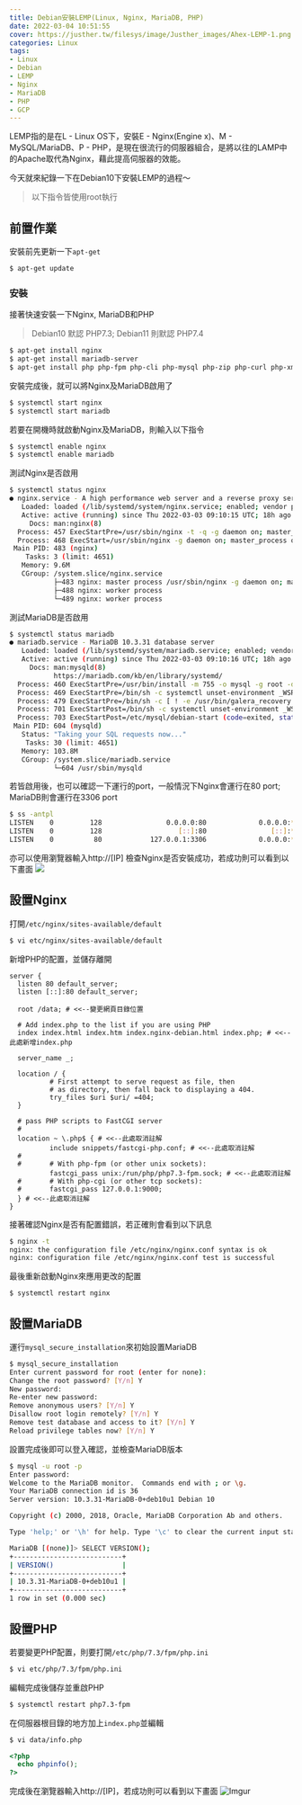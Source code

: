 ```yaml
---
title: Debian安裝LEMP(Linux, Nginx, MariaDB, PHP)
date: 2022-03-04 10:51:55
cover: https://justher.tw/filesys/image/Justher_images/Ahex-LEMP-1.png
categories: Linux
tags:
- Linux
- Debian
- LEMP
- Nginx
- MariaDB
- PHP
- GCP
---
```


LEMP指的是在L - Linux OS下，安裝E - Nginx(Engine x)、M - MySQL/MariaDB、P - PHP，是現在很流行的伺服器組合，是將以往的LAMP中的Apache取代為Nginx，藉此提高伺服器的效能。

今天就來紀錄一下在Debian10下安裝LEMP的過程～

> 以下指令皆使用root執行

## 前置作業
安裝前先更新一下`apt-get`
``` sh
$ apt-get update
```

### 安裝
接著快速安裝一下Nginx, MariaDB和PHP
> Debian10 默認 PHP7.3; Debian11 則默認 PHP7.4
``` sh
$ apt-get install nginx
$ apt-get install mariadb-server
$ apt-get install php php-fpm php-cli php-mysql php-zip php-curl php-xml
```

安裝完成後，就可以將Nginx及MariaDB啟用了
``` sh
$ systemctl start nginx
$ systemctl start mariadb
```

若要在開機時就啟動Nginx及MariaDB，則輸入以下指令
``` sh
$ systemctl enable nginx
$ systemctl enable mariadb
```

測試Nginx是否啟用
``` sh
$ systemctl status nginx
● nginx.service - A high performance web server and a reverse proxy server
   Loaded: loaded (/lib/systemd/system/nginx.service; enabled; vendor preset: enabled)
   Active: active (running) since Thu 2022-03-03 09:10:15 UTC; 18h ago
     Docs: man:nginx(8)
  Process: 457 ExecStartPre=/usr/sbin/nginx -t -q -g daemon on; master_process on; (code=exited, status=0/SUCCESS)
  Process: 468 ExecStart=/usr/sbin/nginx -g daemon on; master_process on; (code=exited, status=0/SUCCESS)
 Main PID: 483 (nginx)
    Tasks: 3 (limit: 4651)
   Memory: 9.6M
   CGroup: /system.slice/nginx.service
           ├─483 nginx: master process /usr/sbin/nginx -g daemon on; master_process on;
           ├─488 nginx: worker process
           └─489 nginx: worker process
```

測試MariaDB是否啟用
``` sh
$ systemctl status mariadb
● mariadb.service - MariaDB 10.3.31 database server
   Loaded: loaded (/lib/systemd/system/mariadb.service; enabled; vendor preset: enabled)
   Active: active (running) since Thu 2022-03-03 09:10:16 UTC; 18h ago
     Docs: man:mysqld(8)
           https://mariadb.com/kb/en/library/systemd/
  Process: 460 ExecStartPre=/usr/bin/install -m 755 -o mysql -g root -d /var/run/mysqld (code=exited, status=0/SUCCESS)
  Process: 469 ExecStartPre=/bin/sh -c systemctl unset-environment _WSREP_START_POSITION (code=exited, status=0/SUCCESS)
  Process: 479 ExecStartPre=/bin/sh -c [ ! -e /usr/bin/galera_recovery ] && VAR= ||   VAR=`cd /usr/bin/..; /usr/bin/galera_rec
  Process: 701 ExecStartPost=/bin/sh -c systemctl unset-environment _WSREP_START_POSITION (code=exited, status=0/SUCCESS)
  Process: 703 ExecStartPost=/etc/mysql/debian-start (code=exited, status=0/SUCCESS)
 Main PID: 604 (mysqld)
   Status: "Taking your SQL requests now..."
    Tasks: 30 (limit: 4651)
   Memory: 103.8M
   CGroup: /system.slice/mariadb.service
           └─604 /usr/sbin/mysqld
```

若皆啟用後，也可以確認一下運行的port，一般情況下Nginx會運行在80 port; MariaDB則會運行在3306 port
``` sh
$ ss -antpl
LISTEN    0         128                0.0.0.0:80             0.0.0.0:*        users:(("nginx",pid=489,fd=6),("nginx",pid=488,fd=6),("nginx",pid=483,fd=6))   
LISTEN    0         128                   [::]:80                [::]:*        users:(("nginx",pid=489,fd=7),("nginx",pid=488,fd=7),("nginx",pid=483,fd=7))
LISTEN    0          80            127.0.0.1:3306             0.0.0.0:*        users:(("mariadbd",pid=12181,fd=15))
```
亦可以使用瀏覽器輸入http://[IP] 檢查Nginx是否安裝成功，若成功則可以看到以下畫面
![](https://0xzx.com/wp-content/webp-express/webp-images/doc-root/wp-content/uploads/2021/09/20210917-196.png.webp)


## 設置Nginx
打開`/etc/nginx/sites-available/default`
``` sh
$ vi etc/nginx/sites-available/default
```

新增PHP的配置，並儲存離開
```
server {
  listen 80 default_server;
  listen [::]:80 default_server;

  root /data; # <<--變更網頁目錄位置

  # Add index.php to the list if you are using PHP
  index index.html index.htm index.nginx-debian.html index.php; # <<--此處新增index.php

  server_name _;

  location / {
          # First attempt to serve request as file, then
          # as directory, then fall back to displaying a 404.
          try_files $uri $uri/ =404;
  }

  # pass PHP scripts to FastCGI server
  #
  location ~ \.php$ { # <<--此處取消註解
          include snippets/fastcgi-php.conf; # <<--此處取消註解
  #
  #       # With php-fpm (or other unix sockets):
          fastcgi_pass unix:/run/php/php7.3-fpm.sock; # <<--此處取消註解
  #       # With php-cgi (or other tcp sockets):
  #       fastcgi_pass 127.0.0.1:9000;
  } # <<--此處取消註解
}
```

接著確認Nginx是否有配置錯誤，若正確則會看到以下訊息
``` sh
$ nginx -t
nginx: the configuration file /etc/nginx/nginx.conf syntax is ok
nginx: configuration file /etc/nginx/nginx.conf test is successful
```

最後重新啟動Nginx來應用更改的配置
``` sh
$ systemctl restart nginx
```


## 設置MariaDB
運行`mysql_secure_installation`來初始設置MariaDB
``` sh
$ mysql_secure_installation
Enter current password for root (enter for none): 
Change the root password? [Y/n] Y
New password: 
Re-enter new password: 
Remove anonymous users? [Y/n] Y
Disallow root login remotely? [Y/n] Y
Remove test database and access to it? [Y/n] Y
Reload privilege tables now? [Y/n] Y
```

設置完成後即可以登入確認，並檢查MariaDB版本
``` sh
$ mysql -u root -p
Enter password: 
Welcome to the MariaDB monitor.  Commands end with ; or \g.
Your MariaDB connection id is 36
Server version: 10.3.31-MariaDB-0+deb10u1 Debian 10

Copyright (c) 2000, 2018, Oracle, MariaDB Corporation Ab and others.

Type 'help;' or '\h' for help. Type '\c' to clear the current input statement.

MariaDB [(none)]> SELECT VERSION();
+---------------------------+
| VERSION()                 |
+---------------------------+
| 10.3.31-MariaDB-0+deb10u1 |
+---------------------------+
1 row in set (0.000 sec)
```

## 設置PHP
若要變更PHP配置，則要打開`/etc/php/7.3/fpm/php.ini`
``` sh
$ vi etc/php/7.3/fpm/php.ini
```

編輯完成後儲存並重啟PHP
``` sh
$ systemctl restart php7.3-fpm
```


在伺服器根目錄的地方加上`index.php`並編輯
``` sh
$ vi data/info.php
```

``` php
<?php
  echo phpinfo();
?>
```

完成後在瀏覽器輸入http://[IP]，若成功則可以看到以下畫面
![Imgur](https://i.imgur.com/JD4o00c.png)
